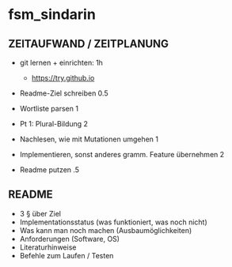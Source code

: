 # fsm_sindarin

## ZEITAUFWAND / ZEITPLANUNG
* git lernen + einrichten: 1h
	* https://try.github.io
	
* Readme-Ziel schreiben 0.5
* Wortliste parsen 1
* Pt 1: Plural-Bildung 2
* Nachlesen, wie mit Mutationen umgehen 1
* Implementieren, sonst anderes gramm. Feature übernehmen 2

* Readme putzen .5


## README
* 3 § über Ziel
* Implementationsstatus (was funktioniert, was noch nicht)
* Was kann man noch machen (Ausbaumöglichkeiten)
* Anforderungen (Software, OS)
* Literaturhinweise
* Befehle zum Laufen / Testen
